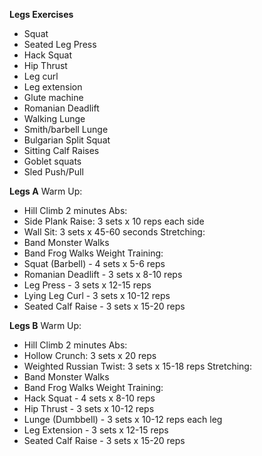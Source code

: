 **Legs Exercises**
- Squat
- Seated Leg Press
- Hack Squat
- Hip Thrust
- Leg curl
- Leg extension
- Glute machine
- Romanian Deadlift
- Walking Lunge
- Smith/barbell Lunge
- Bulgarian Split Squat
- Sitting Calf Raises
- Goblet squats
- Sled Push/Pull

**Legs A**
Warm Up:
- Hill Climb 2 minutes
Abs:
- Side Plank Raise: 3 sets x 10 reps each side
- Wall Sit: 3 sets x 45-60 seconds
Stretching:
- Band Monster Walks
- Band Frog Walks
Weight Training:
- Squat (Barbell) - 4 sets x 5-6 reps
- Romanian Deadlift - 3 sets x 8-10 reps
- Leg Press - 3 sets x 12-15 reps
- Lying Leg Curl - 3 sets x 10-12 reps
- Seated Calf Raise - 3 sets x 15-20 reps

**Legs B**
Warm Up:
- Hill Climb 2 minutes
Abs:
- Hollow Crunch: 3 sets x 20 reps
- Weighted Russian Twist: 3 sets x 15-18 reps
Stretching:
- Band Monster Walks
- Band Frog Walks
Weight Training:
- Hack Squat - 4 sets x 8-10 reps
- Hip Thrust - 3 sets x 10-12 reps
- Lunge (Dumbbell) - 3 sets x 10-12 reps each leg
- Leg Extension - 3 sets x 12-15 reps
- Seated Calf Raise - 3 sets x 15-20 reps